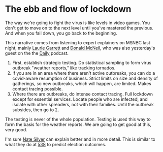 # The ebb and flow of lockdown
The way we're going to fight the virus is like levels in video games. You don't get to move on to the next level until you've mastered the previous. And when you fall down, you go back to the beginning. 

This narrative comes from listening to expert explainers on MSNBC last night, mainly <a href="https://radioopensource.org/the-pandemics-path/">Laurie Garrett</a> and <a href="https://www.nytimes.com/2020/04/18/health/coronavirus-america-future.html">Donald McNeil</a>, who was also yesterday's guest on the the <a href="https://www.nytimes.com/2020/03/24/podcasts/the-daily/coronavirus.html">Daily</a> podcast. 
1. First, establish strategic testing. Do statistical sampling to form virus outbreak "weather reports," like tracking tornados. 
2. If you are in an area where there aren't active outbreaks, you can do a covid-aware resumption of business. Strict limits on size and density of gatherings, so new outbreaks, which will happen, are limited. Makes contact tracing possible. 
3. Where there are outbreaks, do intense contact tracing. Full lockdown except for essential services. Locate people who are infected, and isolate with other spreaders, not with their families. Until the outbreak subsides, then go to 2. 

The testing is never of the whole population. Testing is used this way to form the basis for the weather reports. We are going to get good at this, very good. 

I'm sure <a href="https://twitter.com/NateSilver538">Nate Silver</a> can explain better and in more detail. This is similar to what they do at <a href="https://fivethirtyeight.com/politics/">538</a> to predict election outcomes. 

